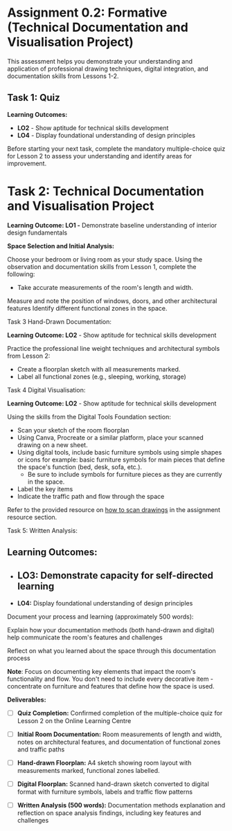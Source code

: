 # Assignment 0.2: Formative (Technical Documentation and Visualisation Project)

This assessment helps you demonstrate your understanding and application of professional drawing techniques, digital integration, and documentation skills from Lessons 1-2.

## Task 1: Quiz

**Learning Outcomes:** 

* **LO2** \- Show aptitude for technical skills development  
* **LO4** \- Display foundational understanding of design principles

Before starting your next task, complete the mandatory multiple-choice quiz for Lesson 2 to assess your understanding and identify areas for improvement.

# Task 2: Technical Documentation and Visualisation Project

**Learning Outcome: LO1 \-** Demonstrate baseline understanding of interior design fundamentals

**Space Selection and Initial Analysis:**

Choose your bedroom or living room as your study space. Using the observation and documentation skills from Lesson 1, complete the following:

* Take accurate measurements of the room's length and width.

Measure and note the position of windows, doors, and other architectural features Identify different functional zones in the space.

Task 3 Hand-Drawn Documentation:

**Learning Outcome: LO2** \- Show aptitude for technical skills development 

Practice the professional line weight techniques and architectural symbols from Lesson 2:

* Create a floorplan sketch with all measurements marked.  
* Label all functional zones (e.g., sleeping, working, storage)

Task 4 Digital Visualisation:

**Learning Outcome: LO2** \- Show aptitude for technical skills development 

Using the skills from the Digital Tools Foundation section:

* Scan your sketch of the room floorplan   
* Using Canva, Procreate or a similar platform, place your scanned drawing on a new sheet.   
* Using digital tools, include basic furniture symbols using simple shapes or icons for example: basic furniture symbols for main pieces that define the space's function (bed, desk, sofa, etc.).  
  * Be sure to include symbols for furniture pieces as they are currently in the space.  
* Label the key items   
* Indicate the traffic path and flow through the space

Refer to the provided resource on [how to scan drawings](https://docs.google.com/document/d/1jY0mLen4p1M4fSHAzB4wlWFKF5w5xh8dvROSSq7_LwE/edit?tab=t.0) in the assignment resource section.

Task 5: Written Analysis:

## **Learning Outcomes:** 

* ## **LO3:** Demonstrate capacity for self-directed learning

* **LO4:** Display foundational understanding of design principles 

Document your process and learning (approximately 500 words):

Explain how your documentation methods (both hand-drawn and digital) help communicate the room's features and challenges

Reflect on what you learned about the space through this documentation process

**Note**: Focus on documenting key elements that impact the room's functionality and flow. You don't need to include every decorative item \- concentrate on furniture and features that define how the space is used.

**Deliverables:**

- [ ] **Quiz Completion:** Confirmed completion of the multiple-choice quiz for Lesson 2 on the Online Learning Centre  
- [ ] **Initial Room Documentation:** Room measurements of length and width, notes on architectural features, and documentation of functional zones and traffic paths  
- [ ] **Hand-drawn Floorplan:** A4 sketch showing room layout with measurements marked, functional zones labelled.  
- [ ] **Digital Floorplan:** Scanned hand-drawn sketch converted to digital format with furniture symbols, labels and traffic flow patterns  
- [ ] **Written Analysis (500 words):** Documentation methods explanation and reflection on space analysis findings, including key features and challenges

